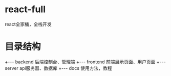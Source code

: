 # react-full
react全家桶，全栈开发


# 目录结构

+--- backend  后端控制台、管理端
+--- frontend  前端展示页面、用户页面
+--- server  api服务器、数据库
+--- docs  使用方法，教程